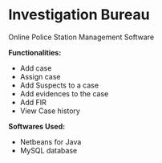 # Investigation Bureau
Online Police Station Management Software 

<b>Functionalities:</b>
<ul>
  <li>Add case </li>
  <li>Assign case </li>
  <li>Add Suspects to a case </li>
  <li>Add evidences to the case </li>
  <li>Add FIR</li>
  <li>View Case history</li>
</ul>

<b>Softwares Used:</b>
<ul>
  <li>Netbeans for Java</li>
  <li>MySQL database</li>
</ul>
